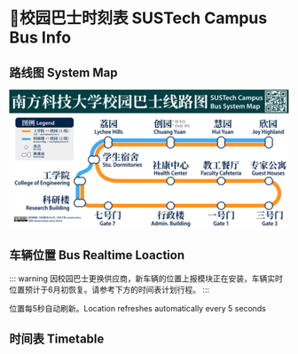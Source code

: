 # 🚌校园巴士时刻表 SUSTech Campus Bus Info

## 路线图 System Map

<a data-fancybox title="" href="https://mirrors.sustech.edu.cn/git/sustech-online/sustech-online-ng/-/raw/master/docs/transport/busline2.png">![](./busline2.png)</a>

## 车辆位置 Bus Realtime Loaction

::: warning
因校园巴士更换供应商，新车辆的位置上报模块正在安装，车辆实时位置预计于6月初恢复。请参考下方的时间表计划行程。
:::

位置每5秒自动刷新。Location refreshes automatically every 5 seconds

<Realtimemap/>

<BusChartVue/>

## 时间表 Timetable

<BusTable></BusTable>
